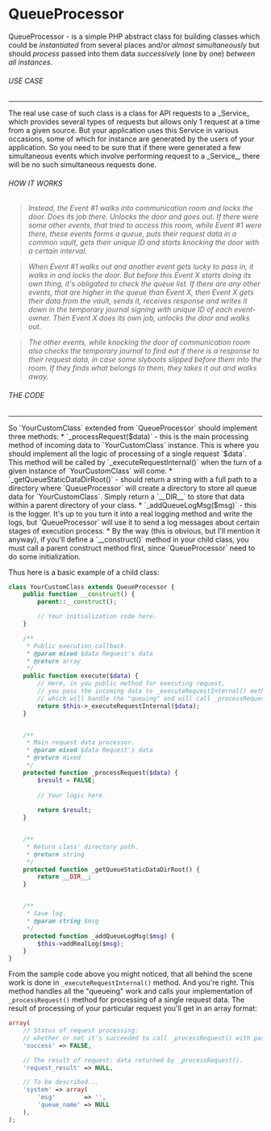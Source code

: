 # QueueProcessor
QueueProcessor - is a simple PHP abstract class for building classes which could be _instantiated_ from several places and/or _almost simultaneously_ but should _process_ passed into them data _successively_ (one by one) _between all instances_.

###### USE CASE
<hr/>
The real use case of such class is a class for API requests to a _Service_ which provides several types of requests but allows only 1 request at a time from a given source. But your application uses this Service in various occasions, some of which for instance are generated by the users of your application. So you need to be sure that if there were generated a few simultaneous events which involve performing request to a _Service_, there will be no such simultaneous requests done.

###### HOW IT WORKS
><em>Instead, the Event #1 walks into communication room and locks the door. Does its job there. Unlocks the door and goes out. If there were some other events, that tried to access this room, while Event #1 were there, these events forms a queue, puts their request data in a common vault, gets their unique ID and starts knocking the door with a certain interval.</em>

><em>When Event #1 walks out and another event gets lucky to pass in, it walks in and locks the door. But before this Event X starts doing its own thing, it's obligated to check the queue list. If there are any other events, that are higher in the queue than Event X, then Event X gets their data from the vault, sends it, receives response and writes it down in the temporary journal signing with unique ID of each event-owner. Then Event X does its own job, unlocks the door and walks out.</em>

><em>The other events, while knocking the door of communication room also checks the temporary journal to find out if there is a response to their request data, in case some slyboots slipped before them into the room. If they finds what belongs to them, they takes it out and walks away.</em>

###### THE CODE
<hr/>
So `YourCustomClass` extended from `QueueProcessor` should implement three methods:
* `_processRequest($data)` - this is the main processing method of incoming data to `YourCustomClass` instance. This is where you should implement all the logic of processing of a single request `$data`. This method will be called by `_executeRequestInternal()` when the turn of a given instance of `YourCustomClass` will come.
* `_getQueueStaticDataDirRoot()` - should return a string with a full path to a directory where `QueueProcessor` will create a directory to store all queue data for `YourCustomClass`. Simply return a `__DIR__` to store that data within a parent directory of your class.
* `_addQueueLogMsg($msg)` - this is the logger. It's up to you turn it into a real logging method and write the logs, but `QueueProcessor` will use it to send a log messages about certain stages of execution process.
* By the way (this is obvious, but I'll mention it anyway), if you'll define a `__construct()` method in your child class, you must call a parent construct method first, since `QueueProcessor` need to do some initialization.

Thus here is a basic example of a child class:
```PHP
class YourCustomClass extends QueueProcessor {
    public function __construct() {
        parent::__construct();

        // Your initialization code here.
    }

    /**
     * Public execution callback.
     * @param mixed $data Request's data
     * @return array
     */
    public function execute($data) {
        // Here, in you public method for executing request,
        // you pass the incoming data to _executeRequestInternal() method,
        // which will handle the "queuing" and will call _processRequest() method.
        return $this->_executeRequestInternal($data);
    }


    /**
     * Main request data processor.
     * @param mixed $data Request's data
     * @return mixed
     */
    protected function _processRequest($data) {
        $result = FALSE;
        
        // Your logic here.
        
        return $result;
    }


    /**
     * Return class' directory path.
     * @return string
     */
    protected function _getQueueStaticDataDirRoot() {
        return __DIR__;
    }


    /**
     * Save log.
     * @param string $msg
     */
    protected function _addQueueLogMsg($msg) {
        $this->addRealLog($msg);
    }
}
```

From the sample code above you might noticed, that all behind the scene work is done in `_executeRequestInternal()` method. And you're right. This method handles all the "queueing" work and calls your implementation of `_processRequest()` method for processing of a single request data. The result of processing of your particular request you'll get in an array format:
```PHP
array(
    // Status of request processing:
    // whether or not it's succeeded to call _processRequest() with passed data.
    'success' => FALSE,

    // The result of request: data returned by _processRequest().
    'request_result' => NULL,

    // To be described...
    'system' => array(
        'msg'        => '',
        'queue_name' => NULL
    ),
);
```